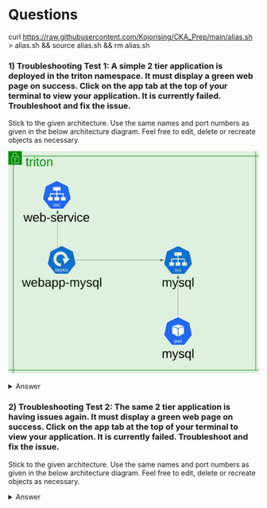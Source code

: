 # Questions

curl https://raw.githubusercontent.com/Kojorising/CKA_Prep/main/alias.sh > alias.sh && source alias.sh && rm alias.sh

### 1) **Troubleshooting Test 1:** A simple 2 tier application is deployed in the triton namespace. It must display a green web page on success. Click on the app tab at the top of your terminal to view your application. It is currently failed. Troubleshoot and fix the issue.
Stick to the given architecture. Use the same names and port numbers as given in the below architecture diagram. Feel free to edit, delete or recreate objects as necessary.

![13.4-Practice-Network-Failure-1.png](../assets/13.4-Practice-Network-Failure-1.png)

<details> 
  <summary markdown="span">Answer</summary>
    
      Normal   Scheduled               5m25s                default-scheduler  Successfully assigned triton/mysql to controlplane
      Warning  FailedCreatePodSandBox  5m23s                kubelet            Failed to create pod sandbox: rpc error: code = Unknown desc = [failed to set up sandbox container "052cd2b6eda7dd62693826bc02db585830bbc375a9a96dad44fa706ffe6c1832" network for pod "mysql": networkPlugin cni failed to set up pod "mysql_triton" network: unable to allocate IP address: Post "http://127.0.0.1:6784/ip/052cd2b6eda7dd62693826bc02db585830bbc375a9a96dad44fa706ffe6c1832": dial tcp 127.0.0.1:6784: connect: connection refused, failed to clean up sandbox container "052cd2b6eda7dd62693826bc02db585830bbc375a9a96dad44fa706ffe6c1832" network for pod "mysql": networkPlugin cni failed to teardown pod "mysql_triton" network: Delete "http://127.0.0.1:6784/ip/052cd2b6eda7dd62693826bc02db585830bbc375a9a96dad44fa706ffe6c1832": dial tcp 127.0.0.1:6784: connect: connection refused]
      Normal   SandboxChanged          0s (x25 over 5m22s)  kubelet            Pod sandbox changed, it will be killed and re-created.

    Noticed there was no Weave Deployment.
    root@controlplane:/# kubectl apply -f "https://cloud.weave.works/k8s/net?k8s-version=$(kubectl version | base64 | tr -d '\n')"
    serviceaccount/weave-net created
    clusterrole.rbac.authorization.k8s.io/weave-net created
    clusterrolebinding.rbac.authorization.k8s.io/weave-net created
    role.rbac.authorization.k8s.io/weave-net created
    rolebinding.rbac.authorization.k8s.io/weave-net created
    daemonset.apps/weave-net created

    root@controlplane:/# systemctl status kubelet | grep -i "fail\|unable\|delete"
    Sep 16 21:26:32 controlplane kubelet[3153]: W0916 21:26:32.189644    3153 cni.go:333] CNI failed to retrieve network namespace path: cannot find network namespace for the terminated container "91afc30e7c7784ccbaed382bd1da6a434e5ecf28812b1b95f7d4e42df6ff7be4"
    Sep 16 21:26:32 controlplane kubelet[3153]: weave-cni: Delete: no addresses for 91afc30e7c7784ccbaed382bd1da6a434e5ecf28812b1b95f7d4e42df6ff7be4

    root@controlplane:/# kg pods
    NAME                            READY   STATUS    RESTARTS   AGE
    mysql                           1/1     Running   0          18m
    webapp-mysql-54db464f4f-xs4pk   1/1     Running   0          18m

root@control

</details>

### 2) **Troubleshooting Test 2:** The same 2 tier application is having issues again. It must display a green web page on success. Click on the app tab at the top of your terminal to view your application. It is currently failed. Troubleshoot and fix the issue.
Stick to the given architecture. Use the same names and port numbers as given in the below architecture diagram. Feel free to edit, delete or recreate objects as necessary.
<details>
  <summary markdown="span">Answer</summary>

    root@controlplane:/# kgCpF
    kube-proxy-z76pq                       0/1     CrashLoopBackOff   5          4m59s

    root@controlplane:/# kl kube-proxy-z76pq $N
    F0916 21:39:11.582328       1 server.go:490] failed complete: open /var/lib/kube-proxy/configuration.conf: no such file or directory
    
    root@controlplane:/# kd pod/kube-proxy-z76pq $N | grep /var/lib/
    --config=/var/lib/kube-proxy/configuration.conf
    /var/lib/kube-proxy from kube-proxy (rw)
    
    IDIOT!! At top
    root@controlplane:/# kd cm/kube-proxy $N 
    Data
    ====
    config.conf:
    ----
    apiVersion: kubeproxy.config.k8s.io/v1alpha1
    ...
    kubeconfig.conf:
    ----
    apiVersion: v1

    root@controlplane:/# kg ds/kube-proxy $N -oyaml | sed "s/configuration.conf/config.conf/" | k replace -f - 
    daemonset.apps/kube-proxy replaced

    root@controlplane:/# checkCP
    7/7
    
</details>


